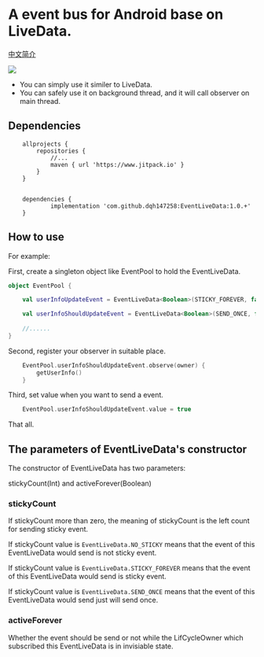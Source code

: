 # A event bus for Android base on LiveData.

[中文简介](https://www.jianshu.com/p/c7e3ddcb14be)

[![](https://www.jitpack.io/v/dqh147258/EventLiveData.svg)](https://www.jitpack.io/#dqh147258/EventLiveData)

- You can simply use it similer to LiveData.
- You can safely use it on background thread, and it will call observer on main thread.

## Dependencies
```
	allprojects {
		repositories {
			//...
			maven { url 'https://www.jitpack.io' }
		}
	}
```
```

	dependencies {
	        implementation 'com.github.dqh147258:EventLiveData:1.0.+'
	}
```

## How to use
For example:

First, create a singleton object like EventPool to hold the EventLiveData.

```kotlin
object EventPool {

    val userInfoUpdateEvent = EventLiveData<Boolean>(STICKY_FOREVER, false)

    val userInfoShouldUpdateEvent = EventLiveData<Boolean>(SEND_ONCE, false)
    
    //......
}

```

Second, register your observer in suitable place.

```kotlin
    EventPool.userInfoShouldUpdateEvent.observe(owner) {
        getUserInfo()
    }
```

Third, set value when you want to send a event.
```kotlin
    EventPool.userInfoShouldUpdateEvent.value = true
```

That all.

## The parameters of EventLiveData's constructor
The constructor of EventLiveData has two parameters:

stickyCount(Int) and activeForever(Boolean)

### stickyCount

If stickyCount more than zero, the meaning of stickyCount is the left count for sending sticky event.

If stickyCount value is `EventLiveData.NO_STICKY` means that the event of this EventLiveData would send is not sticky event.

If stickyCount value is `EventLiveData.STICKY_FOREVER` means that the event of this EventLiveData would send is sticky event.

If stickyCount value is `EventLiveData.SEND_ONCE` means that the event of this EventLiveData would send just will send once.

### activeForever

Whether the event should be send or not while the LifCycleOwner which subscribed this EventLiveData is in invisiable state.







